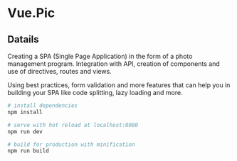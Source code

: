 # Vue.Pic

## Datails
Creating a SPA (Single Page Application) in the form of a photo management program. Integration with API, creation of components and use of directives, routes and views.

Using best practices, form validation and more features that can help you in building your SPA like code splitting, lazy loading and more.


``` bash
# install dependencies
npm install

# serve with hot reload at localhost:8080
npm run dev

# build for production with minification
npm run build
```


